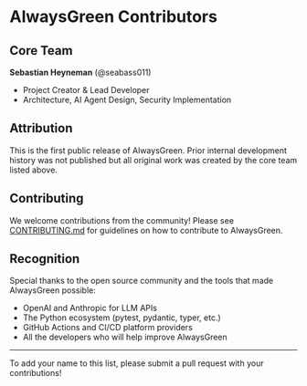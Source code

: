 # AlwaysGreen Contributors

## Core Team

**Sebastian Heyneman** (@seabass011)

- Project Creator & Lead Developer
- Architecture, AI Agent Design, Security Implementation

## Attribution

This is the first public release of AlwaysGreen. Prior internal development history was not published but all original work was created by the core team listed above.

## Contributing

We welcome contributions from the community! Please see [CONTRIBUTING.md](CONTRIBUTING.md) for guidelines on how to contribute to AlwaysGreen.

## Recognition

Special thanks to the open source community and the tools that made AlwaysGreen possible:

- OpenAI and Anthropic for LLM APIs
- The Python ecosystem (pytest, pydantic, typer, etc.)
- GitHub Actions and CI/CD platform providers
- All the developers who will help improve AlwaysGreen

---

To add your name to this list, please submit a pull request with your contributions!

